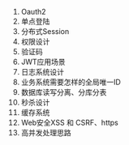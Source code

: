 1. Oauth2
2. 单点登陆
3. 分布式Session
4. 权限设计
5. 验证码
6. JWT应用场景
7. 日志系统设计
8. 业务系统需要怎样的全局唯一ID
9. 数据库读写分离、分库分表
10. 秒杀设计
11. 缓存系统
12. Web安全XSS 和 CSRF、https
13. 高并发处理思路